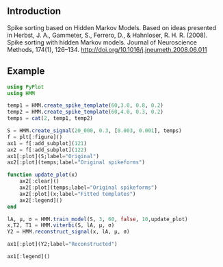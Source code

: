 Introduction
-----------
Spike sorting based on Hidden Markov Models. Based on ideas presented in Herbst, J. A., Gammeter, S., Ferrero, D., & Hahnloser, R. H. R. (2008). Spike sorting with hidden Markov models. Journal of Neuroscience Methods, 174(1), 126–134. http://doi.org/10.1016/j.jneumeth.2008.06.011

Example
---------

```julia
using PyPlot
using HMM

temp1 = HMM.create_spike_template(60,3.0, 0.8, 0.2)
temp2 = HMM.create_spike_template(60,4.0, 0.3, 0.2)
temps = cat(2, temp1, temp2)

S = HMM.create_signal(20_000, 0.3, [0.003, 0.001], temps)
f = plt[:figure]()
ax1 = f[:add_subplot](121)
ax2 = f[:add_subplot](122)
ax1[:plot](S;label="Original")
ax2[:plot](temps;label="Original spikeforms")

function update_plot(x)
    ax2[:clear]()
    ax2[:plot](temps;label="Original spikeforms")
    ax2[:plot](x;label="Fitted templates")
    ax2[:legend]()
end

lA, μ, σ = HMM.train_model(S, 3, 60, false, 10,update_plot)
x,T2, T1 = HMM.viterbi(S, lA, μ, σ)
Y2 = HMM.reconstruct_signal(x, lA, μ, σ)

ax1[:plot](Y2;label="Reconstructed")

ax1[:legend]()
```
